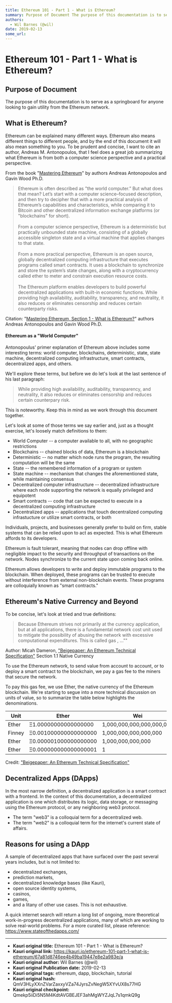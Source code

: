 ```yaml
---
title: Ethereum 101 - Part 1 - What is Ethereum?
summary: Purpose of Document The purpose of this documentation is to serve as a springboard for anyone looking to gain utility from the Ethereum network. What is Ethereum? Ethereum can be explained many different ways. Ethereum also means different things to different people, and by the end of this document it will also mean something to you. To be prudent and concise, I want to cite an author, Andreas M. Antonopoulos, that I feel does a great job summarizing what Ethereum is from both a computer science
authors:
  - Wil Barnes (@wil)
date: 2019-02-13
some_url: 
---
```


# Ethereum 101 - Part 1 - What is Ethereum?


## Purpose of Document
The purpose of this documentation is to serve as a springboard for anyone looking to gain utility from the Ethereum network. 


## What is Ethereum? 
Ethereum can be explained many different ways. Ethereum also means different things to different people, and by the end of this document it will also mean something to you. To be prudent and concise, I want to cite an author, Andreas M. Antonopoulos, that I feel does a great job summarizing what Ethereum is from both a computer science perspective and a practical perspective. 

From the book "[Mastering Ethereum](https://github.com/ethereumbook/ethereumbook)" by authors Andreas Antonopoulos and Gavin Wood Ph.D. 

> Ethereum is often described as "the world computer.” But what does that mean? Let’s start with a computer science–focused description, and then try to decipher that with a more practical analysis of Ethereum’s capabilities and characteristics, while comparing it to Bitcoin and other decentralized information exchange platforms (or "blockchains" for short). <br /><br />From a computer science perspective, Ethereum is a deterministic but practically unbounded state machine, consisting of a globally accessible singleton state and a virtual machine that applies changes to that state. <br /><br />From a more practical perspective, Ethereum is an open source, globally decentralized computing infrastructure that executes programs called smart contracts. It uses a blockchain to synchronize and store the system’s state changes, along with a cryptocurrency called ether to meter and constrain execution resource costs. <br /><br />The Ethereum platform enables developers to build powerful decentralized applications with built-in economic functions. While providing high availability, auditability, transparency, and neutrality, it also reduces or eliminates censorship and reduces certain counterparty risks.

Citation: "[Mastering Ethereum, Section 1 - What is Ethereum?](https://github.com/ethereumbook/ethereumbook/blob/develop/01what-is.asciidoc)" authors Andreas Antonopoulos and Gavin Wood Ph.D. 


#### Ethereum as a "World Computer"

Antonopoulus' primer explanation of Ethereum above includes some interesting terms: world computer, blockchains, deterministic, state, state machine, decentralized computing infrastructure, smart contracts, decentralized apps, and others. 

We'll explore these terms, but before we do let's look at the last sentence of his last paragraph: 

> While providing high availability, auditability, transparency, and neutrality, it also reduces or eliminates censorship and reduces certain counterpary risk. 

This is noteworthy. Keep this in mind as we work through this document together. 

Let's look at some of those terms we say earlier and, just as a thought exercise, let's loosely match definitions to them: 
* World Computer -- a computer available to all, with no geographic restrictions
* Blockchains -- chained blocks of data, Ethereum is a blockchain 
* Deterministic -- no matter which node runs the program, the resulting computation will be the same
* State -- the remembered information of a program or system
* State machine -- mechanism that changes the aforementioned state, while maintaining consensus
* Decentralized computer infrastructure -- decentralized infrastructure where each node supporting the network is equally privileged and equipotent
* Smart contracts -- code that can be expected to execute in a decentralized computing infrastructure
* Decentralized apps -- applications that touch decentralized computing infrastucture or utilize smart contracts, or both

Individuals, projects, and businesses generally prefer to build on firm, stable systems that can be relied upon to act as expected. This is what Ethereum affords to its developers. 

Ethereum is fault tolerant, meaning that nodes can drop offline with negligible impact to the security and throughput of transactions on the network. Nodes synchronize to the current state upon coming back online. 

Ethereum allows developers to write and deploy immutable programs to the blockchain. When deployed, these programs can be trusted to execute without interference from external non-blockchain events. These programs are colloquially known as "smart contracts."

## Ethereum's Native Currency and Beyond 

To be concise, let's look at tried and true definitions:


> Because Ethereum strives not primarily at the currency application, but at all applications, there is a fundamental network cost unit used to mitigate the possibility of abusing the network with excessive computational expenditures. This is called gas
, ...""

Author: Micah Dameron, ["Beigepaper: An Ethereum Technical Specification"](https://github.com/chronaeon/beigepaper/blob/master/beigepaper.pdf) Section 1.1 Native Currency

To use the Ethereum network, to send value from account to account, or to deploy a smart contract to the blockchain, we pay a gas fee to the miners that secure the network. 

To pay this gas fee, we use Ether, the native currency of the Ethereum blockchain. We're starting to segue into a more technical discussion on units of value, so to summarize the table below highlights the denominations. 


| Unit | Ether | Wei |
| -------- | -------- | -------- |
| Ether     | Ξ1.00000000000000000     | 1,000,000,000,000,000,000     |
| Finney     | Ξ0.001000000000000000     | 1,000,000,000,000,000     |
| Ether     | Ξ0.000001000000000000     | 1,000,000,000,000     |
| Ether     | Ξ0.000000000000000001     | 1     |

Credit: 
["Beigepaper: An Ethereum Technical Specification"](https://github.com/chronaeon/beigepaper/blob/master/beigepaper.pdf)

## Decentralized Apps (DApps)

In the most narrow definition, a decentralized application is a smart contract with a frontend. In the context of this documentation, a decentralized application is one which distributes its logic, data storage, or messaging using the Ethereum protocol, or any neighboring web3 protocol. 

* The term "web3" is a colloquial term for a decentralized web. 
* The term "web2" is a colloquial term for the internet's current state of affairs. 

## Reasons for using a DApp

A sample of decentralized apps that have surfaced over the past several years includes, but is not limited to: 

* decentralized exchanges,
* prediction markets,
* decentralized knowledge bases (like Kauri),
* open source identity systems,
* casinos, 
* games, 
* and a litany of other use cases. This is not exhaustive. 

A quick internet search will return a long list of ongoing, more theoretical work-in-progress decentralized applications, many of which are working to solve real-world problems. For a more curated list, please reference: https://www.stateofthedapps.com/ 




---

- **Kauri original title:** Ethereum 101 - Part 1 - What is Ethereum?
- **Kauri original link:** https://kauri.io/ethereum-101-part-1-what-is-ethereum/67a81d8746ee4b49ba19447e8e2a983e/a
- **Kauri original author:** Wil Barnes (@wil)
- **Kauri original Publication date:** 2019-02-13
- **Kauri original tags:** ethereum, dapp, blockchain, tutorial
- **Kauri original hash:** QmV3HLyXXnZVarZaxxyVZa74JyrsZvNegW5XYvUX8s77HG
- **Kauri original checkpoint:** Qmekp5iiDi5N5M4KdtAVGBEJEF3ahMgWYZJqL7s1qmkQ9g



